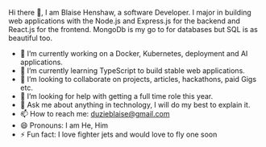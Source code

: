  Hi there 👋,
 I am  Blaise Henshaw, a software Developer. 
 I major in building web applications with the Node.js and Express.js for the backend and React.js for the frontend. 
 MongoDb is my go to for databases but SQL is as beautiful too.

 
- 🔭 I’m currently working on a Docker, Kubernetes, deployment and AI applications.
- 🌱 I’m currently learning TypeScript to build stable web applications.
- 👯 I’m looking to collaborate on projects, articles, hackathons, paid Gigs etc.
- 🤔 I’m looking for help with getting a full time role this year.
- 💬 Ask me about anything in technology, I will do my best to explain it.
- 📫 How to reach me: duzieblaise@gmail.com
- 😄 Pronouns: I am He, Him
- ⚡ Fun fact: I love fighter jets and would love to fly one soon

<!--
**vector-10/vector-10** is a ✨ _special_ ✨ repository because its `README.md` (this file) appears on your GitHub profile.

Here are some ideas to get you started:

-->
